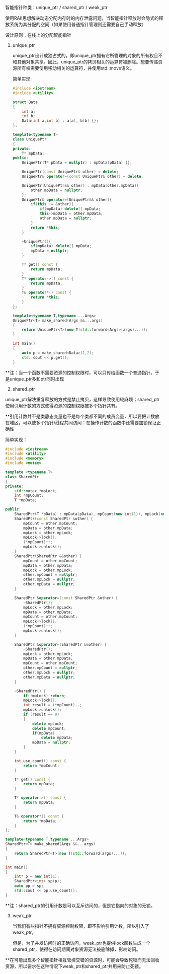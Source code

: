 智能指针种类：unique_ptr / shared_ptr / weak_ptr

使用RAII思想解决动态分配内存时的内存泄露问题，当智能指针释放时会隐式的释放系统为其分配的空间（如果使用普通指针管理则还需要自己手动释放）

设计原则：在栈上的分配智能指针

1. unique_ptr

   unique_ptr设计成独占式的，即unique_ptr拥有它所管理的对象的所有权且不和其他对象共享。因此，unique_ptr的拷贝相关的运算符被删除。想要传递资源所有权需要使用移动相关的运算符，并使用std::move语义。

   简单实现:

   ```c++
   #include <iostream>
   #include <utility>
   
   struct Data
   {
       int a;
       int b;
       Data(int a,int b) : a(a), b(b) {}; 
   };
   
   template<typename T>
   class UniquePtr
   {
   private:
       T* mpData;
   public:
       UniquePtr(T* pData = nullptr) : mpData(pData) {};
   
       UniquePtr(const UniquePtr& other) = delete;
       UniquePtr& operator=(const UniquePtr& other) = delete;
   
       UniquePtr(UniquePtr&& other) : mpData(other.mpData){
           other.mpData = nullptr;
       };
       UniquePtr& operator=(UniquePtr&& other){
           if(this != &other){
               if(mpData) delete[] mpData;
               this->mpData = other.mpData;
               other.mpData = nullptr;
           }
           return *this;
       }
   
       ~UniquePtr(){
           if(mpData) delete[] mpData;
           mpData = nullptr;
       }
   
       T* get() const {
           return mpData;
       }
       T* operator->() const {
           return mpData;
       }
       T& operator*() const {
           return *this;
       }
   };
   
   template<typename T,typename ...Args>
   UniquePtr<T> make_shared(Args &&...args)
   {
       return UniquePtr<T>(new T(std::forward<Args>(args)...));
   }
   
   int main()
   {
       auto p = make_shared<Data>(1,2);
       std::cout << p.get();
   }
   ```

​	**注：当一个函数不需要资源的控制权限时，可以只传给函数一个普通指针。于是unique_ptr多和ptr同时出现

2. shared_ptr

​	unique_ptr解决重复释放的方式是禁止拷贝，这样导致使用较麻烦；shared_ptr使用引用计数的方式使得资源的控制权限被多个指针共有。

​	**引用计数并不是类静态变量也不是每个类都不同的成员变量，所以要把计数放在堆区，可以使多个指针/线程共同访问：在操作计数的函数中还需要加锁保证正确性

简单实现：

```c++
#include <iostream>
#include <utility>
#include <memory>
#include <mutex>

template <typename T>
class SharedPtr
{
private:
    std::mutex *mpLock;
    int *mpCount;
    T *mpData;

public:
    SharedPtr(T *pData) : mpData(pData), mpCount(new int(1)), mpLock(new std::mutex()){};
    SharedPtr(const SharedPtr &other) {
        mpCount = other.mpCount;
        mpData = other.mpData;
        mpLock = other.mpLock;
        mpLock->lock();
        (*mpCount)++;
        mpLock->unlock();
    }
    SharedPtr(SharedPtr &&other) {
        mpCount = other.mpCount;
        mpData = other.mpData;
        mpLock = other.mpLock;
        other.mpCount = nullptr;
        other.mpLock = nullptr;
        other.mpData = nullptr;
    }

    SharedPtr &operator=(const SharedPtr &other) {
        ~SharedPtr();
        mpLock = other.mpLock;
        mpData = other.mpData;
        mpCount = other.mpCount;
        mpLock->lock();
        (*mpCount)++;
        mpLock->unlock();
    }

    SharedPtr &operator=(SharedPtr &&other) {
        ~SharedPtr();
        mpLock = other.mpLock;
        mpData = other.mpData;
        mpCount = other.mpCount;
        other.mpCount = nullptr;
        other.mpLock = nullptr;
        other.mpData = nullptr;
    }

    ~SharedPtr() {
        if(!mpLock) return;
        mpLock->lock();
        int result = (*mpCount)--;
        mpLock->unlock();
        if (result == 0)
        {
            delete mpLock;
            delete mpCount;
            if(mpData)
                delete mpData;
            mpData = nullptr;
        }
    }

    int use_count() const {
        return *mpCount;
    }

    T* get() const {
        return mpData;
    }

    T* operator->() const {
        return mpData;
    }

    T& operator*() const {
        return *mpData;
    }
};

template<typename T,typename ...Args>
SharedPtr<T> make_shared(Args &&...args)
{
    return SharedPtr<T>(new T(std::forward(args)...));
}

int main()
{
    int* p = new int(1);
    SharedPtr<int> sp(p);
    auto pp = sp;
    std::cout << pp.use_count();
}
```

**注：shared_ptr的引用计数是可以互斥访问的，但是它指向的对象的无锁。

3. weak_ptr

   当我们有些指针不拥有资源控制权限，即不影响引用计数，所以引入了weak_ptr。

   但是，为了并发访问时的正确访问，weak_ptr也提供lock函数生成一个shared_ptr，使得在访问期间对象资源无法被删除掉，影响访问。

​	**在可能出现多个智能指针相互管控交错的资源时，可能会导致死锁而无法回收资源，所以要求在这种情况下weak_ptr和shared_ptr共用来防止死锁。